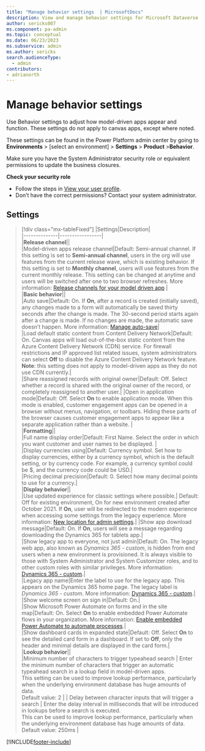 ```yaml
---
title: "Manage behavior settings  | MicrosoftDocs"
description: View and manage behavior settings for Microsoft Dataverse.
author: sericks007
ms.component: pa-admin
ms.topic: conceptual
ms.date: 06/23/2023
ms.subservice: admin
ms.author: sericks 
search.audienceType: 
  - admin
contributors:
- adrianorth
---
```

# Manage behavior settings 

Use Behavior settings to adjust how model-driven apps appear and function. These settings do not apply to canvas apps, except where noted.

These settings can be found in the Power Platform admin center by going to **Environments** > [select an environment] > **Settings** > **Product** >**Behavior**.

Make sure you have the System Administrator security role or equivalent permissions to update the business closures.

**Check your security role**

- Follow the steps in [View your user profile](/powerapps/user/view-your-user-profile).
- Don’t have the correct permissions? Contact your system administrator.

## Settings

> [!div class="mx-tableFixed"]
> |Settings|Description|  
> |--------------|-----------------|  
> |**Release channel**||  
> |Model-driven apps release channel|Default: Semi-annual channel. If this setting is set to **Semi-annual channel**, users in the org will use features from the current release wave, which is existing behavior. If this setting is set to **Monthly channel**, users will use features from the current monthly release. This setting can be changed at anytime and users will be switched after one to two browser refreshes. More information: [Release channels for your model driven app](/power-apps/maker/model-driven-apps/channel-overview)   |  
> |**Basic behavior**||  
> |Auto save|Default: On. If **On**, after a record is created (initially saved), any changes made to a form will automatically be saved thirty seconds after the change is made. The 30-second period starts again after a change is made. If no changes are made, the automatic save doesn’t happen. More information: [Manage auto-save](/dynamics365/customer-engagement/customize/manage-auto-save)|  
> |Load default static content from Content Delivery Network|Default: On. Canvas apps will load out-of-the-box static content from the Azure Content Delivery Network (CDN) service. For firewall restrictions and IP approved list related issues, system administrators can select **Off** to disable the Azure Content Delivery Network feature. **Note**: this setting does not apply to model-driven apps as they do not use CDN currently.|  
> |Share reassigned records with original owner|Default: Off. Select whether a record is shared with the original owner of the record, or completely reassigned to another user.| 
> |Open in application mode|Default: Off. Select **On** to enable application mode. When this mode is enabled, customer engagement apps can be opened in a browser without menus, navigation, or toolbars. Hiding these parts of the browser causes customer engagement apps to appear like a separate application rather than a website. |  
> |**Formatting**||  
> |Full name display order|Default: First Name. Select the order in which you want customer and user names to be displayed. |  
> |Display currencies using|Default: Currency symbol. Set how to display currencies, either by a currency symbol, which is the default setting, or by currency code. For example, a currency symbol could be $, and the currency code could be USD.|  
> |Pricing decimal precision|Default: 0. Select how many decimal points to use for a currency.|  
> |**Display behavior**||  
> |Use updated experience for classic settings where possible.| Default: Off for existing environment, On for new environment created after October 2021. If **On**, user will be redirected to the modern experience when accessing some settings from the legacy experience.  More information: [New location for admin settings](admin-settings.md#new-location-for-admin-settings).|
> |Show app download message|Default: On. If **On**, users will see a message regarding downloading the Dynamics 365 for tablets app.|  
> |Show legacy app to everyone, not just admin|Default: On. The legacy web app, also known as *Dynamics 365 - custom*, is hidden from end users when a new environment is provisioned. It is always visible to those with System Administrator and System Customizer roles, and to other custom roles with similar privileges.  More information: [Dynamics 365 - custom](enable-unified-interface-only.md#dynamics-365---custom).|  
> |Legacy app name|Enter the label to use for the legacy app. This appears on the Dynamics 365 home page. The legacy label is *Dynamics 365 - custom*. More information: [Dynamics 365 - custom](enable-unified-interface-only.md#dynamics-365---custom).|
> |Show welcome screen on sign in|Default: On.|  
> |Show Microsoft Power Automate on forms and in the site map|Default: On. Select **On** to enable embedded Power Automate flows in your organization. More information: [Enable embedded Power Automate to automate processes](enable-embedded-flow-in-your-organization.md).|  
> |Show dashboard cards in expanded state|Default: Off. Select **On** to see the detailed card form in a dashboard. If set to **Off**, only the header and minimal details are displayed in the card form.|  
> |**Lookup behavior**||  
> |Minimum number of characters to trigger typeahead search  | Enter the minimum number of characters that trigger an automatic typeahead search in a lookup field in model-driven apps. <br />This setting can be used to improve lookup performance, particularly when the underlying environment database has huge amounts of data. <br /> Default value: 2  |
> | Delay between character inputs that will trigger a search | Enter the delay interval in milliseconds that will be introduced in lookups before a search is executed. <br /> This can be used to improve lookup performance, particularly when the underlying environment database has huge amounts of data. <br /> Default value: 250ms  |

[!INCLUDE[footer-include](../includes/footer-banner.md)]

